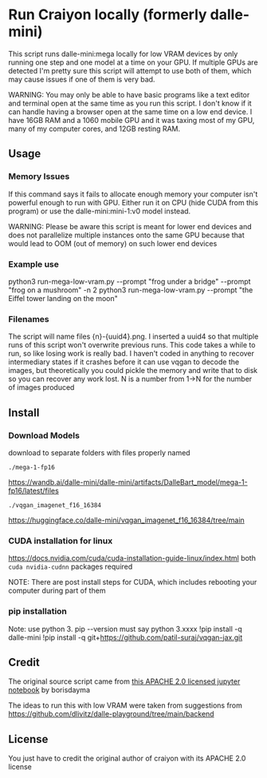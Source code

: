 # Run Craiyon locally (formerly dalle-mini)

This script runs dalle-mini:mega locally for low VRAM devices by
only running one step and one model at a time on your GPU.
If multiple GPUs are detected I'm pretty sure this script
will attempt to use both of them, which may cause issues if one
of them is very bad.

WARNING: You may only be able to have basic programs like a text editor and terminal open at the same time as you run this script. I don't know if it can handle having a browser open at the same time on a low end device. I have 16GB RAM and a 1060 mobile GPU and it was taxing most of my GPU, many of my computer cores, and 12GB resting RAM.

## Usage
### Memory Issues
If this command says it fails to allocate enough memory your computer isn't
powerful enough to run with GPU. Either run it on CPU (hide CUDA from this
program) or use the dalle-mini:mini-1:v0 model instead.

WARNING: Please be aware this script is meant for lower end devices and does not
parallelize multiple instances onto the same GPU because that would lead to
OOM (out of memory) on such lower end devices

### Example use

python3 run-mega-low-vram.py --prompt "frog under a bridge" --prompt "frog on a mushroom" -n 2
python3 run-mega-low-vram.py --prompt "the Eiffel tower landing on the moon"

### Filenames

The script will name files {n}-{uuid4}.png. I inserted a uuid4 so that multiple
runs of this script won't overwrite previous runs. This code takes a while
to run, so like losing work is really bad. I haven't coded in anything to
recover intermediary states if it crashes before it can use vqgan to decode
the images, but theoretically you could pickle the memory and write that
to disk so you can recover any work lost. N is a number from 1->N for the number of images produced

## Install
### Download Models
download to separate folders with files properly named

`./mega-1-fp16`

https://wandb.ai/dalle-mini/dalle-mini/artifacts/DalleBart_model/mega-1-fp16/latest/files

`./vqgan_imagenet_f16_16384`

https://huggingface.co/dalle-mini/vqgan_imagenet_f16_16384/tree/main

### CUDA installation for linux
https://docs.nvidia.com/cuda/cuda-installation-guide-linux/index.html
both `cuda nvidia-cudnn` packages required

NOTE: There are post install steps for CUDA, which includes rebooting your
computer during part of them

### pip installation
Note: use python 3. pip --version must say python 3.xxxx
!pip install -q dalle-mini
!pip install -q git+https://github.com/patil-suraj/vqgan-jax.git

## Credit
The original source script came from [this APACHE 2.0 licensed jupyter notebook][inference_pipeline]
by borisdayma

The ideas to run this with low VRAM were taken from suggestions from
https://github.com/dlivitz/dalle-playground/tree/main/backend

## License
You just have to credit the original author of craiyon with its APACHE 2.0 license

[inference_pipeline]: https://github.com/borisdayma/dalle-mini/blob/main/tools/inference/inference_pipeline.ipynb